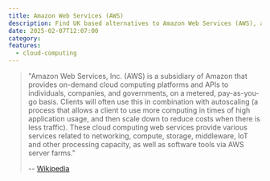 ```yaml
---
title: Amazon Web Services (AWS)
description: Find UK based alternatives to Amazon Web Services (AWS), a subsidiary of Amazon that provides on-demand cloud computing platforms
date: 2025-02-07T12:07:00
category: 
features:
  - cloud-computing
---
```

> "Amazon Web Services, Inc. (AWS) is a subsidiary of Amazon that provides on-demand cloud computing platforms and APIs to individuals, companies, and governments, on a metered, pay-as-you-go basis. Clients will often use this in combination with autoscaling (a process that allows a client to use more computing in times of high application usage, and then scale down to reduce costs when there is less traffic). These cloud computing web services provide various services related to networking, compute, storage, middleware, IoT and other processing capacity, as well as software tools via AWS server farms."
> 
> -- [Wikipedia](https://en.wikipedia.org/wiki/Amazon_Web_Services)